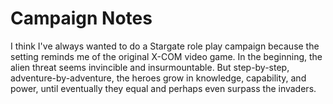 # Campaign Notes

I think I've always wanted to do a Stargate role play campaign because the setting reminds me of the original X-COM video game. In the beginning, the alien threat seems invincible and insurmountable. But step-by-step, adventure-by-adventure, the heroes grow in knowledge, capability, and power, until eventually they equal and perhaps even surpass the invaders.
